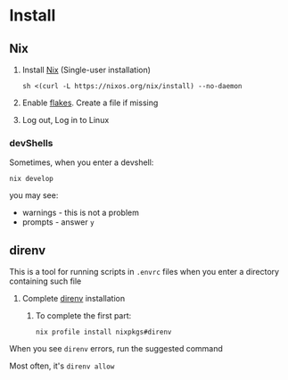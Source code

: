 # Install

## Nix

1. Install [Nix](https://nixos.org/download.html) (Single-user installation)

    ```console
    sh <(curl -L https://nixos.org/nix/install) --no-daemon
    ```

1. Enable [flakes](https://nixos.wiki/wiki/Flakes#Permanent). Create a file if missing

1. Log out, Log in to Linux

### devShells

Sometimes, when you enter a devshell:

```console
nix develop
```

you may see:

- warnings - this is not a problem
- prompts - answer `y`

## direnv

This is a tool for running scripts in `.envrc` files when you enter a directory containing such file

1. Complete [direnv](https://direnv.net/docs/installation.html#installation) installation
    1. To complete the first part:

        ```console
        nix profile install nixpkgs#direnv
        ```

When you see `direnv` errors, run the suggested command

Most often, it's `direnv allow`
